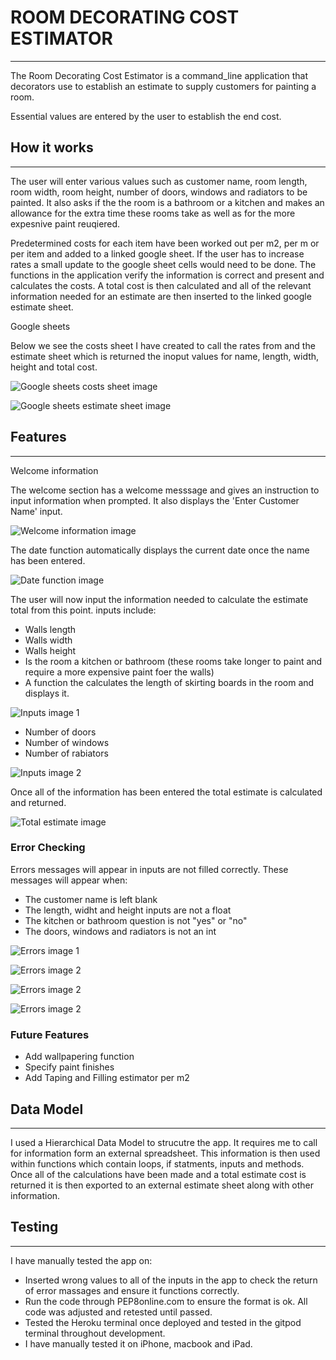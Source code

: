 # ROOM DECORATING COST ESTIMATOR

***

The Room Decorating Cost Estimator is a command_line application that decorators use to establish an estimate to supply customers for painting a room. 

Essential values are entered by the user to establish the end cost.




## How it works
***

The user will enter various values such as customer name, room length, room width, room height, number of doors, windows and radiators to be painted.
It also asks if the the room is a bathroom or a kitchen and makes an allowance for the extra time these rooms take as well as for the more expesnive paint reuqiered. 

Predetermined costs for each item have been worked out per m2, per m or per item and added to a linked google sheet. 
If the user has to increase rates a small update to the google sheet cells would need to be done. 
The functions in the application verify the information is correct and present and calculates the costs. 
A total cost is then calculated and all of the relevant information needed for an estimate are then inserted to the linked google estimate sheet. 

Google sheets

Below we see the costs sheet I have created to call the rates from and the estimate sheet which is returned the inoput values for name, length, width, height and total cost.

![Google sheets costs sheet image](https://i.imgur.com/21R4fli.png)

![Google sheets estimate sheet image](https://i.imgur.com/VXvkIlY.png)

## Features
***

Welcome information

The welcome section has a welcome messsage and gives an instruction to input information when prompted.
It also displays the 'Enter Customer Name' input.

![Welcome information image](https://i.imgur.com/qa5rXWV.png)

The date function automatically displays the current date once the name has been entered.

![Date function image](https://i.imgur.com/KnHeITt.png)

The user will now input the information needed to calculate the estimate total from this point.
inputs include:
- Walls length
- Walls width
- Walls height
- Is the room a kitchen or bathroom (these rooms take longer to paint and require a more expensive paint foer the walls)
- A function the calculates the length of skirting boards in the room and displays it.

![Inputs image 1](https://i.imgur.com/sAr6vYP.png)

- Number of doors
- Number of windows
- Number of rabiators

![Inputs image 2](https://i.imgur.com/YFve33O.png)

Once all of the information has been entered the total estimate is calculated and returned. 

![Total estimate image](https://i.imgur.com/46NYVDL.png)

### Error Checking 

Errors messages will appear in inputs are not filled correctly.
These messages will appear when:
- The customer name is left blank
- The length, widht and height inputs are not a float
- The kitchen or bathroom question is not "yes" or "no"
- The doors, windows and radiators is not an int

![Errors image 1](https://i.imgur.com/PDUtkdi.png)

![Errors image 2](https://i.imgur.com/5JIiq3F.png)

![Errors image 2](https://i.imgur.com/cGGQqKz.png)

![Errors image 2](https://i.imgur.com/GSIlUzE.png)

### Future Features

- Add wallpapering function
- Specify paint finishes
- Add Taping and Filling estimator per m2

## Data Model

***

I used a Hierarchical Data Model to strucutre the app. It requires me to call for information form an external spreadsheet. This information is then used within functions which contain loops, if statments, inputs and methods.
Once all of the calculations have been made and a total estimate cost is returned it is then exported to an external estimate sheet along with other information. 

## Testing

***

I have manually tested the app on:
- Inserted wrong values to all of the inputs in the app to check the return of error massages and ensure it functions correctly.
- Run the code through PEP8online.com to ensure the format is ok. All code was adjusted and retested until passed.
- Tested the Heroku terminal once deployed and tested in the gitpod terminal throughout development. 
- I have manually tested it on iPhone, macbook and iPad.